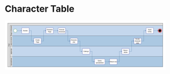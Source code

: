 Character Table
===============

![Character Table Workflow](../../images/CharacterTableWorkflow.svg)